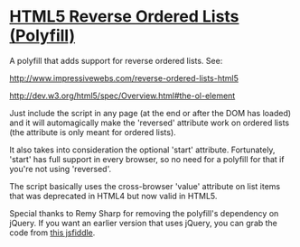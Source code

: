 # [HTML5 Reverse Ordered Lists (Polyfill)](http://www.impressivewebs.com/html5-reverse-ordered-lists/)

A polyfill that adds support for reverse ordered lists. See:

http://www.impressivewebs.com/reverse-ordered-lists-html5

http://dev.w3.org/html5/spec/Overview.html#the-ol-element

Just include the script in any page (at the end or after the DOM has loaded) and it will automagically make the 'reversed' attribute work on ordered lists (the attribute is only meant for ordered lists).

It also takes into consideration the optional 'start' attribute. Fortunately, 'start' has full support in every browser, so no need for a polyfill for that if you're not using 'reversed'.

The script basically uses the cross-browser 'value' attribute on list items that was deprecated in HTML4 but now valid in HTML5.

Special thanks to Remy Sharp for removing the polyfill's dependency on jQuery. If you want an earlier version that uses jQuery, you can grab the code from <a href="http://jsfiddle.net/ImpressiveWebs/h4JcL/">this jsfiddle</a>.
